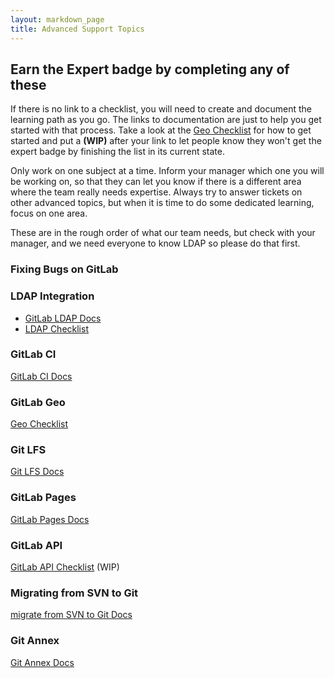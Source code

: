 ```yaml
---
layout: markdown_page
title: Advanced Support Topics
---
```


## Earn the Expert badge by completing any of these

If there is no link to a checklist, you will need to create and document the
learning path as you go. The links to documentation are just to help you get
started with that process. Take a look at the [Geo Checklist](/handbook/support/advanced-topics/geo)
for how to get started and put a **(WIP)** after your link to let people know
they won't get the expert badge by finishing the list in its current state.

Only work on one subject at a time. Inform your manager which one you will be
working on, so that they can let you know if there is a different area where
the team really needs expertise. Always try to answer tickets on other advanced
topics, but when it is time to do some dedicated learning, focus on one area.

These are in the rough order of what our team needs, but check with your
manager, and we need everyone to know LDAP so please do that first.

### Fixing Bugs on GitLab

### LDAP Integration

- [GitLab LDAP Docs](https://docs.gitlab.com/ee/administration/auth/ldap.html)
- [LDAP Checklist](/handbook/support/advanced-topics/LDAP)

### GitLab CI

[GitLab CI Docs](https://docs.gitlab.com/ee/ci/quick_start/README.html)

### GitLab Geo

[Geo Checklist](/handbook/support/advanced-topics/geo)

### Git LFS

[Git LFS Docs](https://docs.gitlab.com/ee/workflow/lfs/manage_large_binaries_with_git_lfs.html)

### GitLab Pages

[GitLab Pages Docs](https://docs.gitlab.com/ee/pages/administration.html)

### GitLab API

[GitLab API Checklist](/handbook/support/advanced-topics/api) (WIP)

### Migrating from SVN to Git

[migrate from SVN to Git Docs](https://docs.gitlab.com/ee/workflow/importing/migrating_from_svn.html)

### Git Annex

[Git Annex Docs](https://docs.gitlab.com/ee/workflow/git_annex.html)
